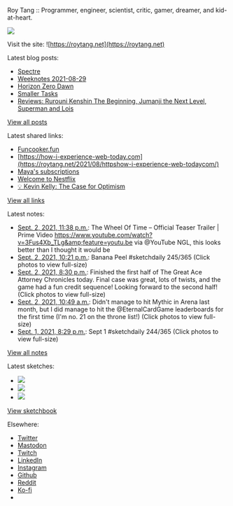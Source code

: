 Roy Tang :: Programmer, engineer, scientist, critic, gamer, dreamer, and kid-at-heart.

![](https://roytang.net/static/img/profile.jpg)

Visit the site: ![https://roytang.net](https://roytang.net)

Latest blog posts:

- [Spectre](https://roytang.net/2021/09/spectre/)
- [Weeknotes 2021-08-29](https://roytang.net/2021/08/weeknotes-2021-08-29/)
- [Horizon Zero Dawn](https://roytang.net/2021/08/horizon-zero-dawn/)
- [Smaller Tasks](https://roytang.net/2021/08/smaller-tasks/)
- [Reviews: Rurouni Kenshin The Beginning, Jumanji the Next Level, Superman and Lois](https://roytang.net/2021/08/rktb-jtnl-sl/)

[View all posts](https://roytang.net/blog)

Latest shared links:

- [Funcooker.fun](https://roytang.net/2021/08/52eef896e37ef921a0b250864974e14c/)
- [https://how-i-experience-web-today.com](https://roytang.net/2021/08/httpshow-i-experience-web-todaycom/)
- [Maya&#x27;s subscriptions](https://roytang.net/2021/08/mayas-subscriptions/)
- [Welcome to Nestflix](https://roytang.net/2021/08/welcome-to-nestflix/)
- [💡 Kevin Kelly: The Case for Optimism](https://roytang.net/2021/08/kevin-kelly-the-case-for-optimism/)

[View all links](https://roytang.net/links)

Latest notes:

- [Sept. 2, 2021, 11:38 p.m.](https://roytang.net/2021/09/1433454218665365511/): The Wheel Of Time – Official Teaser Trailer | Prime Video https://www.youtube.com/watch?v=3Fus4Xb_TLg&amp;feature=youtu.be via @YouTube NGL, this looks better than I thought it would be
- [Sept. 2, 2021, 10:21 p.m.](https://roytang.net/2021/09/1433434899600449541/): Banana Peel #sketchdaily 245/365 (Click photos to view full-size)
- [Sept. 2, 2021, 8:30 p.m.](https://roytang.net/2021/09/1433407001590071296/): Finished the first half of The Great Ace Attorney Chronicles today. Final case was great, lots of twists, and the game had a fun credit sequence! Looking forward to the second half! (Click photos to view full-size)
- [Sept. 2, 2021, 10:49 a.m.](https://roytang.net/2021/09/1433260717772214272/): Didn&#x27;t manage to hit Mythic in Arena last month, but I did manage to hit the @EternalCardGame leaderboards for the first time (I&#x27;m no. 21 on the throne list!) (Click photos to view full-size)
- [Sept. 1, 2021, 8:29 p.m.](https://roytang.net/2021/09/1433044241735770115/): Sept 1 #sketchdaily 244/365 (Click photos to view full-size)

[View all notes](https://roytang.net/notes)

Latest sketches:


- ![](https://roytang.net/media/cache/78/8a/788ad58dcb5c8f95a7cf4cf4dc4655b5.jpg)
- ![](https://roytang.net/media/cache/0e/b0/0eb0772f8950bf56572dfab7fd7235c5.jpg)
- ![](https://roytang.net/media/cache/3d/8d/3d8d37b5f34c77daa29063ceaa65d5a5.jpg)

[View sketchbook](https://roytang.net/albums/sketchbook)


Elsewhere:

- [Twitter](https://twitter.com/roytang)
- [Mastodon](https://mastodon.technology/@roytang)
- [Twitch](https://twitch.tv/twitchyroy)
- [LinkedIn](https://www.linkedin.com/in/roytang)
- [Instagram](https://instagram.com/roytang0400)
- [Github](https://github.com/roytang)
- [Reddit](https://reddit.com/u/hungryroy)
- [Ko-fi](https://ko-fi.com/roytang)
- [](mailto:hello@roytang.net)